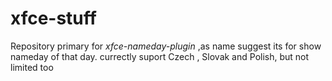# xfce-stuff

Repository primary for *xfce-nameday-plugin* ,as name suggest its for show nameday of that day. currectly suport Czech , Slovak and Polish, but not limited too
